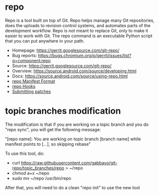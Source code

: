# repo

Repo is a tool built on top of Git.  Repo helps manage many Git repositories,
does the uploads to revision control systems, and automates parts of the
development workflow.  Repo is not meant to replace Git, only to make it
easier to work with Git.  The repo command is an executable Python script
that you can put anywhere in your path.

* Homepage: https://gerrit.googlesource.com/git-repo/
* Bug reports: https://bugs.chromium.org/p/gerrit/issues/list?q=component:repo
* Source: https://gerrit.googlesource.com/git-repo/
* Overview: https://source.android.com/source/developing.html
* Docs: https://source.android.com/source/using-repo.html
* [repo Manifest Format](./docs/manifest-format.md)
* [repo Hooks](./docs/repo-hooks.md)
* [Submitting patches](./SUBMITTING_PATCHES.md)

# topic branches modification

The modification is that if you are working on a topic branch and you do "repo sync", you will get the following message:

"[repo name]: You are working on topic branch [branch name] while manifest points to [...], so skipping rebase"

To use this tool, do:

* curl https://raw.githubusercontent.com/gabbayo/git-repo/topic_branches/repo > ~/repo
* chmod a+x ~/repo
* sudo mv ~/repo /usr/bin/repo

After that, you will need to do a clean "repo init" to use the new tool
